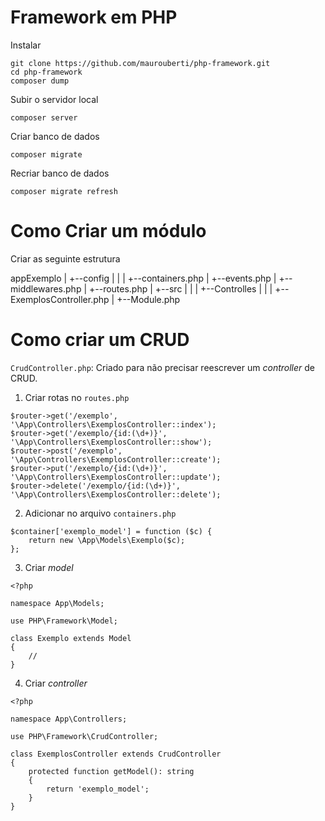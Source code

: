 # Framework em PHP

Instalar

```
git clone https://github.com/maurouberti/php-framework.git
cd php-framework
composer dump
```

Subir o servidor local

```
composer server
```

Criar banco de dados

```
composer migrate
```

Recriar banco de dados

```
composer migrate refresh
```

# Como Criar um módulo

Criar as seguinte estrutura 

appExemplo
    |
    +--config
    |   |
    |   +--containers.php
    |   +--events.php
    |   +--middlewares.php
    |   +--routes.php
    |
    +--src
    |   |
    |   +--Controlles
    |       |
    |       +--ExemplosController.php
    |
    +--Module.php

# Como criar um CRUD

`CrudController.php`: Criado para não precisar reescrever um *controller* de CRUD.

1) Criar rotas no `routes.php`

```
$router->get('/exemplo', '\App\Controllers\ExemplosController::index');
$router->get('/exemplo/{id:(\d+)}', '\App\Controllers\ExemplosController::show');
$router->post('/exemplo', '\App\Controllers\ExemplosController::create');
$router->put('/exemplo/{id:(\d+)}', '\App\Controllers\ExemplosController::update');
$router->delete('/exemplo/{id:(\d+)}', '\App\Controllers\ExemplosController::delete');
```

2) Adicionar no arquivo `containers.php`

```
$container['exemplo_model'] = function ($c) {
    return new \App\Models\Exemplo($c);
};
```

3) Criar *model*

```
<?php

namespace App\Models;

use PHP\Framework\Model;

class Exemplo extends Model
{
    //
}
```

4) Criar *controller*

```
<?php

namespace App\Controllers;

use PHP\Framework\CrudController;

class ExemplosController extends CrudController
{
    protected function getModel(): string
    {
        return 'exemplo_model';
    }
}
```

